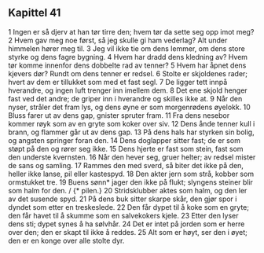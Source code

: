 ## Kapittel 41

1 Ingen er så djerv at han tør tirre den; hvem tør da sette seg opp imot meg?
2 Hvem gav meg noe først, så jeg skulle gi ham vederlag? Alt under himmelen hører meg til.
3 Jeg vil ikke tie om dens lemmer, om dens store styrke og dens fagre bygning.
4 Hvem har dradd dens kledning av? Hvem tør komme innenfor dens dobbelte rad av tenner?
5 Hvem har åpnet dens kjevers dør? Rundt om dens tenner er redsel.
6 Stolte er skjoldenes rader; hvert av dem er tillukket som med et fast segl.
7 De ligger tett innpå hverandre, og ingen luft trenger inn imellem dem.
8 Det ene skjold henger fast ved det andre; de griper inn i hverandre og skilles ikke at.
9 Når den nyser, stråler det fram lys, og dens øyne er som morgenrødens øyelokk.
10 Bluss farer ut av dens gap, gnister spruter fram.
11 Fra dens nesebor kommer røyk som av en gryte som koker over siv.
12 Dens ånde tenner kull i brann, og flammer går ut av dens gap.
13 På dens hals har styrken sin bolig, og angsten springer foran den.
14 Dens doglapper sitter fast; de er som støpt på den og rører seg ikke.
15 Dens hjerte er fast som stein, fast som den underste kvernsten.
16 Når den hever seg, gruer helter; av redsel mister de sans og samling.
17 Rammes den med sverd, så biter det ikke på den, heller ikke lanse, pil eller kastespyd.
18 Den akter jern som strå, kobber som ormstukket tre.
19 Buens sønn* jager den ikke på flukt; slyngens steiner blir som halm for den. / {* pilen.}
20 Stridsklubber aktes som halm, og den ler av det susende spyd.
21 På dens buk sitter skarpe skår, den gjør spor i dyndet som etter en treskeslede.
22 Den får dypet til å koke som en gryte; den får havet til å skumme som en salvekokers kjele.
23 Etter den lyser dens sti; dypet synes å ha sølvhår.
24 Det er intet på jorden som er herre over den; den er skapt til ikke å reddes.
25 Alt som er høyt, ser den i øyet; den er en konge over alle stolte dyr.
